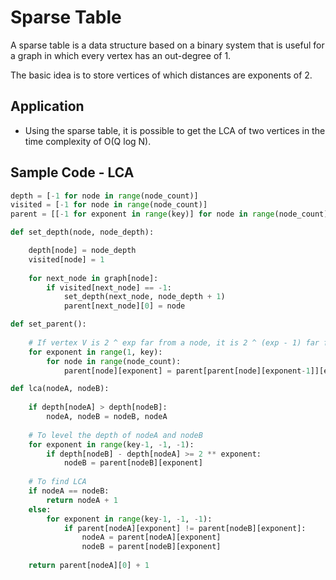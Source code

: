 # Sparse Table

A sparse table is a data structure based on a binary system that is useful for a graph in which every vertex has an out-degree of 1. 

The basic idea is to store vertices of which distances are exponents of 2. 

## Application

* Using the sparse table, it is possible to get the LCA of two vertices in the time complexity of O(Q log N).

## Sample Code - LCA

```python 
depth = [-1 for node in range(node_count)]
visited = [-1 for node in range(node_count)]
parent = [[-1 for exponent in range(key)] for node in range(node_count)]

def set_depth(node, node_depth):

    depth[node] = node_depth
    visited[node] = 1
    
    for next_node in graph[node]:
        if visited[next_node] == -1:
            set_depth(next_node, node_depth + 1)
            parent[next_node][0] = node

def set_parent():
    
    # If vertex V is 2 ^ exp far from a node, it is 2 ^ (exp - 1) far from a node that is 2 ^ (exp - 1) far from V. 
    for exponent in range(1, key):
        for node in range(node_count):
            parent[node][exponent] = parent[parent[node][exponent-1]][exponent-1]

def lca(nodeA, nodeB):
    
    if depth[nodeA] > depth[nodeB]:
        nodeA, nodeB = nodeB, nodeA
        
    # To level the depth of nodeA and nodeB
    for exponent in range(key-1, -1, -1):
        if depth[nodeB] - depth[nodeA] >= 2 ** exponent:
            nodeB = parent[nodeB][exponent]
    
    # To find LCA
    if nodeA == nodeB:
        return nodeA + 1
    else:
        for exponent in range(key-1, -1, -1):
            if parent[nodeA][exponent] != parent[nodeB][exponent]:
                nodeA = parent[nodeA][exponent]
                nodeB = parent[nodeB][exponent]
    
    return parent[nodeA][0] + 1
```